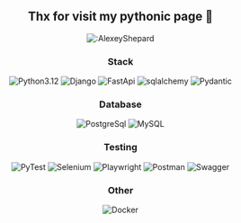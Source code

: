 <div align="center">

## Thx for visit my pythonic page 🐸

![:AlexeyShepard](https://count.getloli.com/get/@:AlexeyShepard)

### Stack

![Python3.12](https://img.shields.io/badge/Python-3.12-purple?style=for-the-badge)
![Django](https://img.shields.io/badge/Django-cyan?style=for-the-badge)
![FastApi](https://img.shields.io/badge/FastApi-green?style=for-the-badge)
![sqlalchemy](https://img.shields.io/badge/sqlalchemy-yellow?style=for-the-badge)
![Pydantic](https://img.shields.io/badge/pydantic-darkcyan?style=for-the-badge)



### Database

![PostgreSql](https://img.shields.io/badge/postgresql-darkblue?style=for-the-badge)
![MySQL](https://img.shields.io/badge/mysql-darkcyan?style=for-the-badge)

### Testing

![PyTest](https://img.shields.io/badge/pytest-red?style=for-the-badge)
![Selenium](https://img.shields.io/badge/selenium-gray?style=for-the-badge)
![Playwright](https://img.shields.io/badge/playwright-purple?style=for-the-badge)
![Postman](https://img.shields.io/badge/postman-orange?style=for-the-badge)
![Swagger](https://img.shields.io/badge/Swagger-darkgreen?style=for-the-badge)

### Other

![Docker](https://img.shields.io/badge/docker-blue?style=for-the-badge)












</div>

<!--
**AlexeyShepard/AlexeyShepard** is a ✨ _special_ ✨ repository because its `README.md` (this file) appears on your GitHub profile.

Here are some ideas to get you started:

- 🔭 I’m currently working on ...
- 🌱 I’m currently learning ...
- 👯 I’m looking to collaborate on ...
- 🤔 I’m looking for help with ...
- 💬 Ask me about ...
- 📫 How to reach me: ...
- 😄 Pronouns: ...
- ⚡ Fun fact: ...
-->
